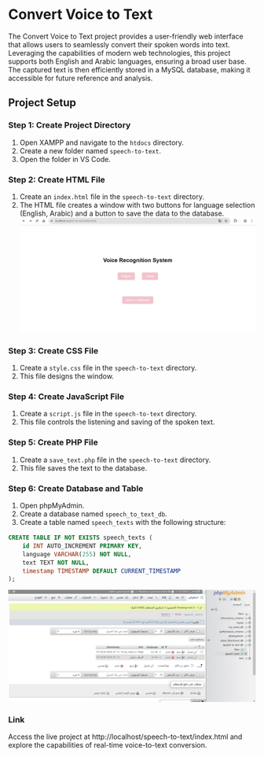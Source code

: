 # Convert Voice to Text

The Convert Voice to Text project provides a user-friendly web interface that allows users to seamlessly convert their spoken words into text. Leveraging the capabilities of modern web technologies, this project supports both English and Arabic languages, ensuring a broad user base. The captured text is then efficiently stored in a MySQL database, making it accessible for future reference and analysis.

## Project Setup

### Step 1: Create Project Directory

1. Open XAMPP and navigate to the `htdocs` directory.
2. Create a new folder named `speech-to-text`.
3. Open the folder in VS Code.

### Step 2: Create HTML File

1. Create an `index.html` file in the `speech-to-text` directory.
2. The HTML file creates a window with two buttons for language selection (English, Arabic) and a button to save the data to the database.
![Web Page](IMG_5151.jpg)

### Step 3: Create CSS File

1. Create a `style.css` file in the `speech-to-text` directory.
2. This file designs the window.

### Step 4: Create JavaScript File

1. Create a `script.js` file in the `speech-to-text` directory.
2. This file controls the listening and saving of the spoken text.

### Step 5: Create PHP File

1. Create a `save_text.php` file in the `speech-to-text` directory.
2. This file saves the text to the database.

### Step 6: Create Database and Table

1. Open phpMyAdmin.
2. Create a database named `speech_to_text_db`.
3. Create a table named `speech_texts` with the following structure:

```sql
CREATE TABLE IF NOT EXISTS speech_texts (
    id INT AUTO_INCREMENT PRIMARY KEY,
    language VARCHAR(255) NOT NULL,
    text TEXT NOT NULL,
    timestamp TIMESTAMP DEFAULT CURRENT_TIMESTAMP
);
```
![database](IMG_5152.jpg)

### Link
Access the live project at http://localhost/speech-to-text/index.html and explore the capabilities of real-time voice-to-text conversion.

